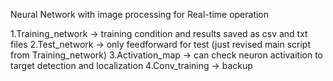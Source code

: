 Neural Network with image processing for Real-time operation

1.Training_network -> training condition and results saved as csv and txt files
2.Test_network -> only feedforward for test (just revised main script from Training_network)
3.Activation_map -> can check neuron activaition to target detection and localization 
4.Conv_training -> backup
